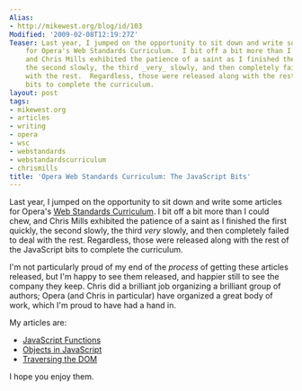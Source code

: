 ```yaml
---
Alias:
- http://mikewest.org/blog/id/103
Modified: '2009-02-08T12:19:27Z'
Teaser: Last year, I jumped on the opportunity to sit down and write some articles
    for Opera's Web Standards Curriculum.  I bit off a bit more than I could chew,
    and Chris Mills exhibited the patience of a saint as I finished the first quickly,
    the second slowly, the third _very_ slowly, and then completely failed to deal
    with the rest.  Regardless, those were released along with the rest of the JavaScript
    bits to complete the curriculum.
layout: post
tags:
- mikewest.org
- articles
- writing
- opera
- wsc
- webstandards
- webstandardscurriculum
- chrismills
title: 'Opera Web Standards Curriculum: The JavaScript Bits'
---
```

Last year, I jumped on the opportunity to sit down and write some articles for Opera's [Web Standards Curriculum][wsc].  I bit off a bit more than I could chew, and Chris Mills exhibited the patience of a saint as I finished the first quickly, the second slowly, the third _very_ slowly, and then completely failed to deal with the rest.  Regardless, those were released along with the rest of the JavaScript bits to complete the curriculum.

I'm not particularly proud of my end of the _process_ of getting these articles released, but I'm happy to see them released, and happier still to see the company they keep.  Chris did a brilliant job organizing a brilliant group of authors;  Opera (and Chris in particular) have organized a great body of work, which I'm proud to have had a hand in.

My articles are: 

*   [JavaScript Functions][functions]
*   [Objects in JavaScript][objects]
*   [Traversing the DOM][dom]

I hope you enjoy them.

[wsc]: http://www.opera.com/company/education/curriculum/ "The Opera Web Standards Curriculum"
[functions]: http://dev.opera.com/articles/view/javascript-functions/
[objects]: http://dev.opera.com/articles/view/objects-in-javascript/
[dom]: http://dev.opera.com/articles/view/traversing-the-dom/ 